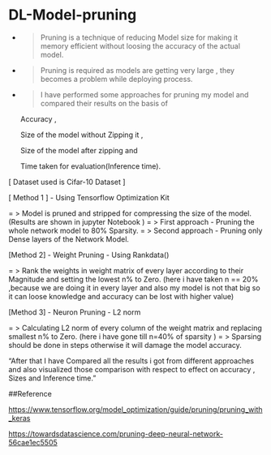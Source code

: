 # DL-Model-pruning

- > Pruning is a technique of reducing Model size for making it memory efficient without loosing the accuracy of the actual model.

- > Pruning is required as models are getting very large , they becomes a problem while deploying process.

- > I have performed some approaches for pruning my model and compared their results on the basis of
     
     Accuracy ,
     
     Size of the model without Zipping it ,
     
     Size of the model after zipping and
     
     Time taken for evaluation(Inference time).

[ Dataset used is Cifar-10 Dataset ]

[ Method 1 ] - Using Tensorflow Optimization Kit

 = > Model is pruned and stripped for compressing the size of the model.(Results are shown in jupyter Notebook )
 = > First approach - Pruning the whole network model to 80% Sparsity.
 = > Second approach - Pruning only Dense layers of the Network Model.

[Method 2] - Weight Pruning - Using Rankdata()

 = > Rank the weights in weight matrix of every layer according to their Magnitude and setting the lowest n% to Zero. (here i have taken n == 20% ,because we are doing it in every layer and also my model is not that big so it can loose knowledge and accuracy can be lost with higher value)
 
[Method 3] - Neuron Pruning - L2 norm

= > Calculating L2 norm of every column of the weight matrix and replacing smallest n% to Zero. (here i  have gone till n=40% of sparsity )
= > Sparsing should be done in steps otherwise it will damage the model accuracy.


“After that I have Compared all the results i got from different approaches and also visualized those comparison with respect to effect on accuracy , Sizes and Inference time.”

##Reference

https://www.tensorflow.org/model_optimization/guide/pruning/pruning_with_keras

https://towardsdatascience.com/pruning-deep-neural-network-56cae1ec5505
